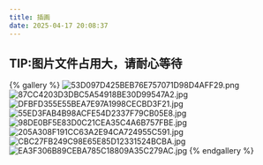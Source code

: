 ```yaml
---
title: 插画
date: 2025-04-17 20:08:37
---
```


## TIP:图片文件占用大，请耐心等待

{% gallery %}
![53D097D425BEB76E757071D98D4AFF29.png](https://bu.dusays.com/2025/04/17/6800b4ec5ec48.png)
![87CC4203D3DBC5A54918BE30D99547A2.jpg](https://bu.dusays.com/2025/04/17/6800b4f3b38ad.jpg)
![DFBFD355E55BEA7E97A1998CECBD3F21.jpg](https://bu.dusays.com/2025/04/17/6800b4f919d05.jpg)
![55ED3FAB4B98ACFE54D2337F79CB05E8.jpg](https://bu.dusays.com/2025/04/17/6800b4fa0b214.jpg)
![98DE0BF5E83D0C21CEA35C4A6B757FBE.jpg](https://bu.dusays.com/2025/04/17/6800b4faa6a9a.jpg)
![205A308F191CC63A2E94CA724955C591.jpg](https://bu.dusays.com/2025/04/17/6800b4feb71ac.jpg)
![CBC27FB249C98E65E85D12331524BCBA.jpg](https://bu.dusays.com/2025/04/17/6800b50649bc6.jpg)
![EA3F306B89CEBA785C18809A35C279AC.jpg](https://bu.dusays.com/2025/04/17/6800b517111c3.jpg)
{% endgallery %}
